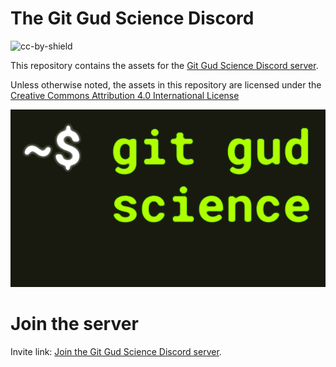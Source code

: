 # The Git Gud Science Discord
![cc-by-shield](https://img.shields.io/badge/License-CC%20BY%204.0-lightgrey.svg)

This repository contains the assets for the [Git Gud Science Discord server](https://discord.gg/8DZmg2g). 

Unless otherwise noted, the assets in this repository are licensed under the [Creative Commons Attribution 4.0 International License](https://creativecommons.org/licenses/by/4.0/)

![Git Gud Science animated logo](Assets/Logo/Animated/ggs-logo-animated-glow-16-9.gif?raw=true)

# Join the server
Invite link: [Join the Git Gud Science Discord server](https://discord.gg/8DZmg2g). 